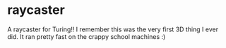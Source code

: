 raycaster
=========

A raycaster for Turing!! I remember this was the very first 3D thing I ever did. It ran pretty fast on the crappy school machines :)
